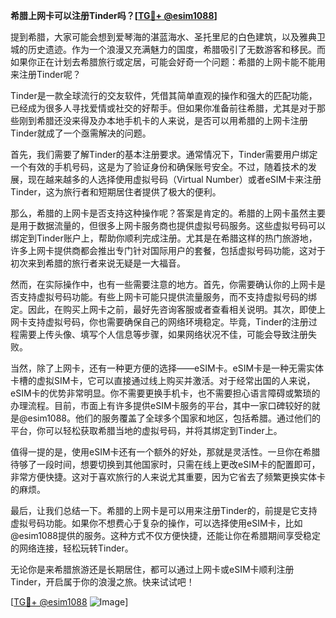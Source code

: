**希腊上网卡可以注册Tinder吗？[[TG💪+ @esim1088](https://t.me/s/esim1088)]**

提到希腊，大家可能会想到爱琴海的湛蓝海水、圣托里尼的白色建筑，以及雅典卫城的历史遗迹。作为一个浪漫又充满魅力的国度，希腊吸引了无数游客和移民。而如果你正在计划去希腊旅行或定居，可能会好奇一个问题：希腊的上网卡能不能用来注册Tinder呢？

Tinder是一款全球流行的交友软件，凭借其简单直观的操作和强大的匹配功能，已经成为很多人寻找爱情或社交的好帮手。但如果你准备前往希腊，尤其是对于那些刚到希腊还没来得及办本地手机卡的人来说，是否可以用希腊的上网卡注册Tinder就成了一个亟需解决的问题。

首先，我们需要了解Tinder的基本注册要求。通常情况下，Tinder需要用户绑定一个有效的手机号码，这是为了验证身份和确保账号安全。不过，随着技术的发展，现在越来越多的人选择使用虚拟号码（Virtual Number）或者eSIM卡来注册Tinder，这为旅行者和短期居住者提供了极大的便利。

那么，希腊的上网卡是否支持这种操作呢？答案是肯定的。希腊的上网卡虽然主要是用于数据流量的，但很多上网卡服务商也提供虚拟号码服务。这些虚拟号码可以绑定到Tinder账户上，帮助你顺利完成注册。尤其是在希腊这样的热门旅游地，许多上网卡提供商都会推出专门针对国际用户的套餐，包括虚拟号码功能，这对于初次来到希腊的旅行者来说无疑是一大福音。

然而，在实际操作中，也有一些需要注意的地方。首先，你需要确认你的上网卡是否支持虚拟号码功能。有些上网卡可能只提供流量服务，而不支持虚拟号码的绑定。因此，在购买上网卡之前，最好先咨询客服或者查看相关说明。其次，即使上网卡支持虚拟号码，你也需要确保自己的网络环境稳定。毕竟，Tinder的注册过程需要上传头像、填写个人信息等步骤，如果网络状况不佳，可能会导致注册失败。

当然，除了上网卡，还有一种更方便的选择——eSIM卡。eSIM卡是一种无需实体卡槽的虚拟SIM卡，它可以直接通过线上购买并激活。对于经常出国的人来说，eSIM卡的优势非常明显。你不需要更换手机卡，也不需要担心语言障碍或繁琐的办理流程。目前，市面上有许多提供eSIM卡服务的平台，其中一家口碑较好的就是@esim1088。他们的服务覆盖了全球多个国家和地区，包括希腊。通过他们的平台，你可以轻松获取希腊当地的虚拟号码，并将其绑定到Tinder上。

值得一提的是，使用eSIM卡还有一个额外的好处，那就是灵活性。一旦你在希腊待够了一段时间，想要切换到其他国家时，只需在线上更改eSIM卡的配置即可，非常方便快捷。这对于喜欢旅行的人来说尤其重要，因为它省去了频繁更换实体卡的麻烦。

最后，让我们总结一下。希腊的上网卡是可以用来注册Tinder的，前提是它支持虚拟号码功能。如果你不想费心于复杂的操作，可以选择使用eSIM卡，比如@esim1088提供的服务。这种方式不仅方便快捷，还能让你在希腊期间享受稳定的网络连接，轻松玩转Tinder。

无论你是来希腊旅游还是长期居住，都可以通过上网卡或eSIM卡顺利注册Tinder，开启属于你的浪漫之旅。快来试试吧！

[[TG💪+ @esim1088](https://t.me/s/esim1088) ![Image](https://i.postimg.cc/4NQfJmqS/Snipaste-2025-05-13-00-14-12.png)]